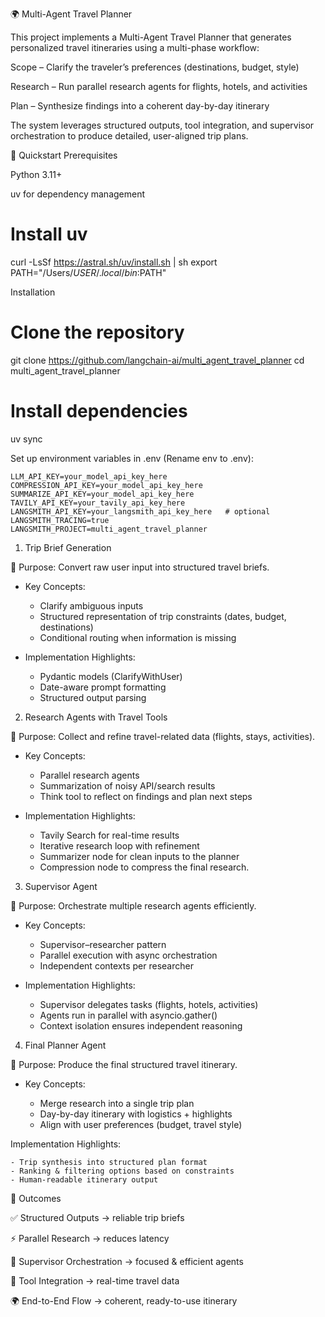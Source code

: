 🌍 Multi-Agent Travel Planner

This project implements a Multi-Agent Travel Planner that generates personalized travel itineraries using a multi-phase workflow:

Scope – Clarify the traveler’s preferences (destinations, budget, style)

Research – Run parallel research agents for flights, hotels, and activities

Plan – Synthesize findings into a coherent day-by-day itinerary

The system leverages structured outputs, tool integration, and supervisor orchestration to produce detailed, user-aligned trip plans.

🚀 Quickstart
Prerequisites

Python 3.11+

uv
 for dependency management

# Install uv
curl -LsSf https://astral.sh/uv/install.sh | sh
export PATH="/Users/$USER/.local/bin:$PATH"

Installation
# Clone the repository
git clone https://github.com/langchain-ai/multi_agent_travel_planner
cd multi_agent_travel_planner

# Install dependencies
uv sync

Set up environment variables in .env (Rename env to .env):
```env
LLM_API_KEY=your_model_api_key_here
COMPRESSION_API_KEY=your_model_api_key_here
SUMMARIZE_API_KEY=your_model_api_key_here
TAVILY_API_KEY=your_tavily_api_key_here
LANGSMITH_API_KEY=your_langsmith_api_key_here   # optional
LANGSMITH_TRACING=true
LANGSMITH_PROJECT=multi_agent_travel_planner
```

1. Trip Brief Generation

🎯 Purpose: Convert raw user input into structured travel briefs.

- Key Concepts:

    - Clarify ambiguous inputs
    - Structured representation of trip constraints (dates, budget, destinations)
    - Conditional routing when information is missing

- Implementation Highlights:

    - Pydantic models (ClarifyWithUser)
    - Date-aware prompt formatting
    - Structured output parsing

2. Research Agents with Travel Tools

🎯 Purpose: Collect and refine travel-related data (flights, stays, activities).

- Key Concepts:

    - Parallel research agents
    - Summarization of noisy API/search results
    - Think tool to reflect on findings and plan next steps

- Implementation Highlights:

    - Tavily Search for real-time results
    - Iterative research loop with refinement
    - Summarizer node for clean inputs to the planner
    - Compression node to compress the final research.

3. Supervisor Agent

🎯 Purpose: Orchestrate multiple research agents efficiently.

- Key Concepts:
    - Supervisor–researcher pattern
    - Parallel execution with async orchestration
    - Independent contexts per researcher

- Implementation Highlights:

    - Supervisor delegates tasks (flights, hotels, activities)
    - Agents run in parallel with asyncio.gather()
    - Context isolation ensures independent reasoning

4. Final Planner Agent

🎯 Purpose: Produce the final structured travel itinerary.

- Key Concepts:

    - Merge research into a single trip plan
    - Day-by-day itinerary with logistics + highlights
    - Align with user preferences (budget, travel style)

Implementation Highlights:

    - Trip synthesis into structured plan format
    - Ranking & filtering options based on constraints
    - Human-readable itinerary output

🎯 Outcomes

✅ Structured Outputs → reliable trip briefs

⚡ Parallel Research → reduces latency

🧭 Supervisor Orchestration → focused & efficient agents

🔌 Tool Integration → real-time travel data

🌍 End-to-End Flow → coherent, ready-to-use itinerary
